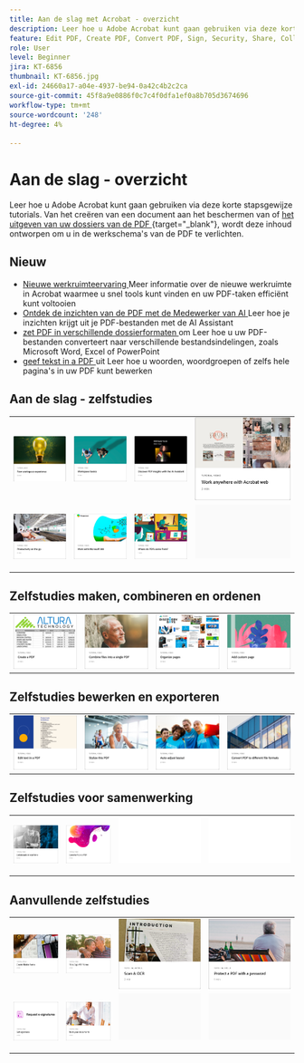 ```yaml
---
title: Aan de slag met Acrobat - overzicht
description: Leer hoe u Adobe Acrobat kunt gaan gebruiken via deze korte stapsgewijze zelfstudies (1-2 min)
feature: Edit PDF, Create PDF, Convert PDF, Sign, Security, Share, Collaboration, Workspace
role: User
level: Beginner
jira: KT-6856
thumbnail: KT-6856.jpg
exl-id: 24660a17-a04e-4937-be94-0a42c4b2c2ca
source-git-commit: 45f8a9e0886f0c7c4f0dfa1ef0a8b705d3674696
workflow-type: tm+mt
source-wordcount: '248'
ht-degree: 4%

---
```


# Aan de slag - overzicht

Leer hoe u Adobe Acrobat kunt gaan gebruiken via deze korte stapsgewijze tutorials. Van het creëren van een document aan het beschermen van of [ het uitgeven van uw dossiers van de PDF ](https://www.adobe.com/nl/acrobat/online/pdf-editor.html) {target="_blank"}, wordt deze inhoud ontworpen om u in de werkschema&#39;s van de PDF te verlichten.

## Nieuw

* [ Nieuwe werkruimteervaring ](new-workspace.md)
Meer informatie over de nieuwe werkruimte in Acrobat waarmee u snel tools kunt vinden en uw PDF-taken efficiënt kunt voltooien
* [ Ontdek de inzichten van de PDF met de Medewerker van AI ](ai-assistant.md)
Leer hoe je inzichten krijgt uit je PDF-bestanden met de AI Assistant
* [ zet PDF in verschillende dossierformaten ](export-pdf.md) om
Leer hoe u uw PDF-bestanden converteert naar verschillende bestandsindelingen, zoals Microsoft Word, Excel of PowerPoint
* [ geef tekst in a PDF ](edit-pdf.md) uit
Leer hoe u woorden, woordgroepen of zelfs hele pagina&#39;s in uw PDF kunt bewerken

## Aan de slag - zelfstudies

<table style="table-layout:fixed">
<tr>
  <td>
    <a href="new-workspace.md">
      <img alt="Nieuwe werkruimte-ervaring" src="../assets/new-workspace.png" />
    </a>
  </td>
  <td>
    <a href="get-to-know-the-acrobat-dc-interface.md">
      <img alt="Beginselen van de werkruimte" src="../assets/workspace-basics.png" />
    </a>
  </td>
  <td>
    <a href="ai-assistant.md">
      <img alt="Ontdek PDF-inzichten met de AI Assistant" src="../assets/ai-assistant.png" />
    </a>
  </td>
  <td>
    <a href="acrobatweb.md">
      <img alt="Overal werken met Acrobat Web" src="../assets/acrobat-web.png" />
    </a>
  </td>
</tr>
<tr>
  <td>
    <a href="productivity.md">
      <img alt="Productiviteit onderweg" src="../assets/productivity.png" />
  </td>
    <td>
      <a href="../integrate/integrate-overview.md#microsoft">
        <img alt="Werken met Microsoft 365" src="../assets/microsoft-365.png" />
    </td>
    <td>
      <a href="where-do-pdfs-come-from.md">
        <img alt="Waar komen PDF vandaan?" src="../assets/where-pdfs.png" />
      </a>
    </td>
    <td>
    <img alt="Spacer" src="../assets/Grayspacer.png" />
      <div>
      <br>
    </td>
  </tr>
  </table>

## Zelfstudies maken, combineren en ordenen

<table style="table-layout:fixed">
  <tr>
    <td>
      <a href="create-pdf.md">
        <img alt="PDF-bestanden maken" src="../assets/create.png" />
      </a>
    </td>
    <td>
      <a href="combine-to-pdf.md">
        <img alt="Combine Files naar PDF" src="../assets/combine.png" />
    </td>
    <td>
      <a href="organize.md">
        <img alt="Pagina’s indelen" src="../assets/organize-pages.png" />
      </a>
    </td>
    <td>
      <a href="add-custom-page.md">
        <img alt="Aangepaste pagina toevoegen" src="../assets/custom.png" />
      </a>
    </td>
  </tr>
  </table>

## Zelfstudies bewerken en exporteren

<table style="table-layout:fixed">
  <tr>
    <td>
      <a href="edit-pdf.md">
        <img alt="Tekst in een PDF bewerken" src="../assets/edit-text.png" />
      </a>
    </td>
    <td>
      <a href="stylize-this-PDF.md">
        <img alt="Deze PDF stileren" src="../assets/stylize-pdf.png" />
      </a>
    </td>
   <td>
      <a href="auto-adjust-layout.md">
        <img alt="Lay-out automatisch aanpassen" src="../assets/auto-adjust.png" />
      </a>
    </td>
    <td>
      <a href="export-pdf.md">
        <img alt="PDF omzetten in verschillende bestandsindelingen" src="../assets/convert.png" />
      </a>
    </td>
  </tr>
  </table>

## Zelfstudies voor samenwerking

<table style="table-layout:fixed">
  <tr>
    <td>
      <a href="collaborate.md">
        <img alt="Samenwerken in real-time" src="../assets/collaborate.png" />
      </a>
    </td>
    <td>
      <a href="comment-on-pdf-files.md">
        <img alt="Opmerkingen over een PDF" src="../assets/comment.png" />
      </a>
    </td>
    <td>
    <img alt="Spacer" src="../assets/Whitespacer.png" />
      <div>
      <br>
    </td>
    <td>
    <img alt="Spacer" src="../assets/Whitespacer.png" />
      <div>
      <br>
    </td>
</tr>
</table>

## Aanvullende zelfstudies

<table style="table-layout:fixed">
<tr>
  <td>
    <a href="create-fillable-forms.md">
      <img alt="Invulbare formulieren maken" src="../assets/fillable-forms.png" />
    </a>
  </td>
  <td>
    <a href="fill-and-sign.md">
      <img alt="Een PDF-formulier invullen en ondertekenen" src="../assets/fill-sign.png" />
    </a>
  </td>
  <td>
    <a href="scan-and-ocr.md">
      <img alt="Scan en OCR" src="../assets/scan.png" />
    </a>
  </td>
  <td>
    <a href="password-protect.md">
      <img alt="Protect een PDF-bestand met een wachtwoord" src="../assets/protect.png" />
    </a>
  </td>
</tr>
<tr>
  <td>
    <a href="signatures.md">
      <img alt="Handtekeningen ophalen" src="../assets/signnatures.png" />
    </a>
  </td>
  <td>
    <a href="track.md">
      <img alt="Uw documenten volgen" src="../assets/track.png" />
    </a>
  </td>
  <td>
   <img alt="Spacer" src="../assets/Grayspacer.png" />
    <div>
    <br>
  </td>
  <td>
   <img alt="Spacer" src="../assets/Grayspacer.png" />
    <div>
    <br>
  </td>
</tr>
</table>
